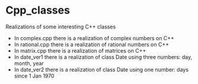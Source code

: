 # Cpp_classes
Realizations of some interesting C++ classes

- In complex.cpp there is a realization of complex numbers on C++
- In rational.cpp there is a realization of rational numbers on C++
- In matrix.cpp there is a realization of matrices on C++
- In date_ver1 there is a realization of class Date using three numbers: day, month, year
- In date_ver2 there is a realization of class Date using one number: days since 1 Jan 1970
